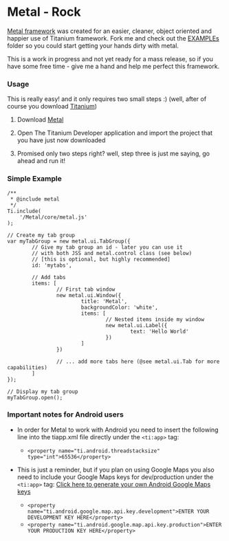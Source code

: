 Metal - Rock
============
[Metal framework](https://github.com/amirlazarovich/Metal/tree/master/Resources/Metal) was created for an easier, cleaner, object oriented and happier use of Titanium framework.
Fork me and check out the [EXAMPLEs](https://github.com/amirlazarovich/Metal/tree/master/Resources/EXAMPLEs) folder so 
you could start getting your hands dirty with metal.

This is a work in progress and not yet ready for a mass release, so if you have some free time - give me a hand and help
me perfect this framework. 

### Usage ###
This is really easy! and it only requires two small steps :) (well, after of course you download [Titanium](http://developer.appcelerator.com/get_started))

1. Download [Metal](https://github.com/amirlazarovich/Metal/archives/master) 

2. Open The Titanium Developer application and import the project that you have just now downloaded

3. Promised only two steps right? well, step three is just me saying, go ahead and run it! 

### Simple Example ###

    /**
     * @include metal
     */
    Ti.include(
        '/Metal/core/metal.js'
    );	
    
    // Create my tab group
    var myTabGroup = new metal.ui.TabGroup({
            // Give my tab group an id - later you can use it
            // with both JSS and metal.control class (see below)
            // [this is optional, but highly recommended]
            id: 'mytabs',
            
            // Add tabs
            items: [
                    // First tab window
                    new metal.ui.Window({ 
                            title: 'Metal',
                            backgroundColor: 'white',			
                            items: [
                                    // Nested items inside my window
                                    new metal.ui.Label({
                                            text: 'Hello World'
                                    })
                            ]
                    })
                    
                    // ... add more tabs here (@see metal.ui.Tab for more capabilities)
            ]
    });
    
    // Display my tab group
    myTabGroup.open();

### Important notes for Android users ###
- In order for Metal to work with Android you need to insert the following line into the tiapp.xml file directly 
  under the `<ti:app>` tag:
    - `<property name="ti.android.threadstacksize" type="int">65536</property>`

- This is just a reminder, but if you plan on using Google Maps you also need to include your Google Maps keys for dev/production under
    the `<ti:app>` tag: [Click here to generate your own Android Google Maps keys](http://code.google.com/android/maps-api-signup.html)
    - `<property name="ti.android.google.map.api.key.development">ENTER YOUR DEVELOPMENT KEY HERE</property>`
    - `<property name="ti.android.google.map.api.key.production">ENTER YOUR PRODUCTION KEY HERE</property>`   